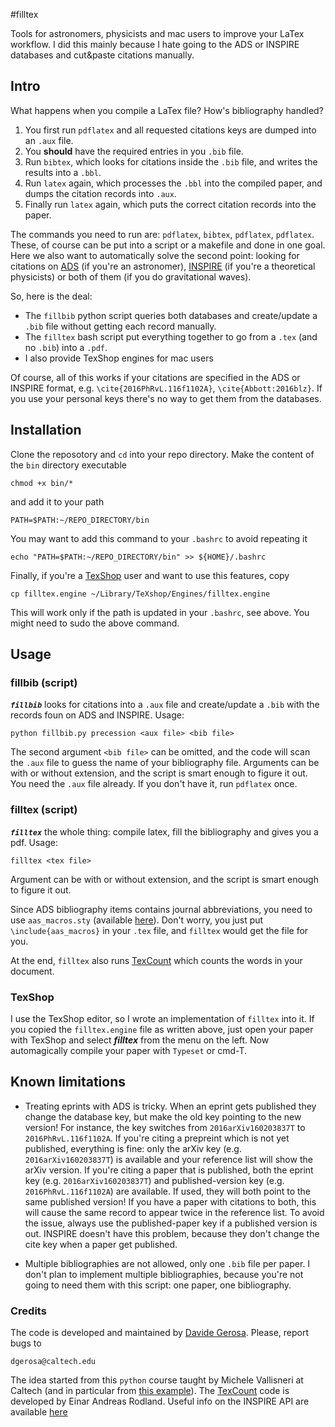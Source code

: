 #filltex

Tools for astronomers, physicists and mac users to improve your LaTex workflow.  I did this mainly because I hate going to the ADS or INSPIRE databases and cut&paste citations manually.


## Intro

What happens when you compile a LaTex file? How's bibliography handled?

  1. You first run `pdflatex` and all requested citations keys are dumped into an `.aux` file.
  2. You **should** have the required entries in you `.bib` file.
  3. Run `bibtex`, which looks for citations inside the `.bib` file, and writes the results into a `.bbl`.
  4. Run `latex` again, which processes the `.bbl` into the compiled paper, and dumps the citation records into `.aux`.
  5. Finally run `latex` again, which puts the correct citation records into the paper.

The commands you need to run are: `pdflatex`, `bibtex`, `pdflatex`, `pdflatex`. These, of course can be put into a script or a makefile and done in one goal.
Here we also want to automatically solve the second point: looking for citations on [ADS](http://adsabs.harvard.edu) (if you're an astronomer), [INSPIRE](http://inspirehep.net) (if you're a theoretical physicists) or both of them (if you do gravitational waves).

So, here is the deal:

  - The `fillbib` python script queries both databases and create/update a `.bib` file without getting each record manually.
  - The `filltex` bash script put everything together to go from a `.tex` (and no `.bib`) into a `.pdf`.
  - I also provide TexShop engines for mac users

Of course, all of this works if your citations are specified in the ADS or INSPIRE format, e.g. `\cite{2016PhRvL.116f1102A}`, `\cite{Abbott:2016blz}`. If you use your personal keys there's no way to get them from the databases.


## Installation

Clone the reposotory and `cd` into your repo directory. Make the content of the `bin` directory executable

    chmod +x bin/*

and add it to your path
 
    PATH=$PATH:~/REPO_DIRECTORY/bin
   
You may want to add this command to your `.bashrc` to avoid repeating it
    
    echo "PATH=$PATH:~/REPO_DIRECTORY/bin" >> ${HOME}/.bashrc
  
Finally, if you're a [TexShop](http://pages.uoregon.edu/koch/texshop) user and want to use this features, copy

    cp filltex.engine ~/Library/TeXshop/Engines/filltex.engine
   
This will work only if the path is updated in your `.bashrc`, see above. You might need to sudo the above command.

   
## Usage

### fillbib (script)

***`fillbib`*** looks for citations into a `.aux` file and create/update a `.bib` with the records foun on ADS and INSPIRE.
Usage:

    python fillbib.py precession <aux file> <bib file>

The second argument `<bib file>` can be omitted, and the code will scan the `.aux` file to guess the name of your bibliography file.
Arguments can be with or without extension, and the script is smart enough to figure it out. 
You need the `.aux` file already. If you don't have it, run `pdflatex` once.

### filltex (script)

***`filltex`*** the whole thing: compile latex, fill the bibliography and gives you a pdf. Usage:

    filltex <tex file>

Argument can be with or without extension, and the script is smart enough to figure it out. 

Since ADS bibliography items contains journal abbreviations, you need to use `aas_macros.sty` (available [here](http://doc.adsabs.harvard.edu/abs_doc/aas_macros.sty)). Don't worry, you just put `\include{aas_macros}` in your `.tex` file, and `filltex` would get the file for you. 

At the end, `filltex` also runs [TexCount](http://app.uio.no/ifi/texcount) which counts the words in your document.

### TexShop

I use the TexShop editor, so I wrote an implementation of `filltex` into it. If you copied the `filltex.engine` file as written above, just open your paper with TexShop and select ***filltex*** from the menu on the left. Now automagically compile your paper with `Typeset` or cmd-T.

## Known limitations

  - Treating eprints with ADS is tricky. When an eprint gets published they change the database key, but make the old key pointing to the new version! For instance, the key switches from `2016arXiv160203837T` to `2016PhRvL.116f1102A`.  If you're citing a prepreint which is not yet published, everything is fine: only the arXiv key (e.g. `2016arXiv160203837T`) is available and your reference list will show the arXiv version. If you're citing a paper that is published, both the eprint key (e.g. `2016arXiv160203837T`) and published-version key (e.g. `2016PhRvL.116f1102A`) are available. If used, they will both point to the same published version! If you have a paper with citations to both, this will cause the same record to appear twice in the reference list. To avoid the issue, always use the published-paper key if a published version is out. INSPIRE doesn't have this problem, because they don't change the cite key when a paper get published.


  - Multiple bibliographies are not allowed, only one `.bib` file per paper. I don't plan to implement multiple bibliographies, because you're not going to need them with this script: one paper, one bibliography.



### Credits
The code is developed and maintained by [Davide Gerosa](www.davidegerosa.com).
Please, report bugs to

    dgerosa@caltech.edu

The idea started from this `python` course taught by Michele Vallisneri at Caltech (and in particular from [this example](http://www.vallis.org/salon/summary-2.html)). The [TexCount](http://app.uio.no/ifi/texcount) code is developed by Einar Andreas Rodland. Useful info on the INSPIRE API are available [here](https://inspirehep.net/info/hep/pub_list)

